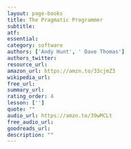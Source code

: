 ```yaml
---
layout: page-books
title: The Pragmatic Programmer
subtitle: 
atf: 
essential: 
category: software
authors: ['Andy Hunt', ' Dave Thomas']
authors_twitter: 
resource_url: 
amazon_url: https://amzn.to/33cjmZ3
wikipedia_url: 
free_url: 
summary_url: 
rating_order: 4
lesson: ['']
quote: ""
audio_url: https://amzn.to/39wMCLt
free_audio_url: 
goodreads_url: 
description: ""
---
```

